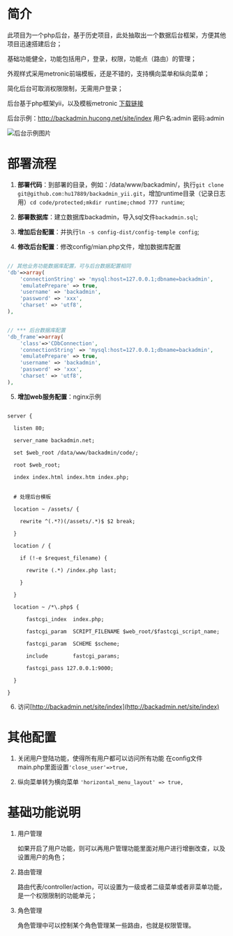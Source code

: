 # 简介

此项目为一个php后台，基于历史项目，此处抽取出一个数据后台框架，方便其他项目迅速搭建后台；

基础功能健全，功能包括用户，登录，权限，功能点（路由）的管理；

外观样式采用metronic前端模板，还是不错的，支持横向菜单和纵向菜单；

简化后台可取消权限限制，无需用户登录；



后台基于php框架yii，以及模板metronic [下载链接](http://download.csdn.net/detail/loveyzy/6751593)

后台示例：http://backadmin.hucong.net/site/index  用户名:admin 密码:admin

![后台示例图片](http://backadmin.hucong.net/images/backadmin_temple.jpg)


# 部署流程

1. **部署代码**：到部署的目录，例如：/data/www/backadmin/，执行`git clone git@github.com:hu17889/backadmin_yii.git`，增加runtime目录（记录日志用）`cd code/protected;mkdir runtime;chmod 777 runtime`;

2. **部署数据库**：建立数据库backadmin，导入sql文件`backadmin.sql`;

3. **增加后台配置**：并执行`ln -s config-dist/config-temple config`;

4. **修改后台配置**：修改config/mian.php文件，增加数据库配置

  ```php
  
  // 其他业务功能数据库配置，可与后台数据配置相同
  'db'=>array(
      'connectionString' => 'mysql:host=127.0.0.1;dbname=backadmin',
      'emulatePrepare' => true,
      'username' => 'backadmin',
      'password' => 'xxx',
      'charset' => 'utf8',
  ),
  
  
  // *** 后台数据库配置
  'db_frame'=>array(
      'class'=>'CDbConnection',
      'connectionString' => 'mysql:host=127.0.0.1;dbname=backadmin',
      'emulatePrepare' => true,
      'username' => 'backadmin',
      'password' => 'xxx',
      'charset' => 'utf8',
  ),
  ```

5. **增加web服务配置**：nginx示例

  ```Nginx
  
  server {
  
    listen 80;
  
    server_name backadmin.net; 
  
    set $web_root /data/www/backadmin/code/; 
  
    root $web_root;
  
    index index.html index.htm index.php;
  
    
    # 处理后台模板
  
    location ~ /assets/ {
  
      rewrite ^(.*?)(/assets/.*)$ $2 break;
  
    }
  
    location / {
  
      if (!-e $request_filename) {
  
        rewrite (.*) /index.php last;
  
      }   
  
    }
  
    location ~ /*\.php$ {
  
        fastcgi_index  index.php;
  
        fastcgi_param  SCRIPT_FILENAME $web_root/$fastcgi_script_name;
  
        fastcgi_param  SCHEME $scheme;
  
        include        fastcgi_params;
  
        fastcgi_pass 127.0.0.1:9000;
  
    }
  
  }
  ```
6. 访问[http://backadmin.net/site/index](http://backadmin.net/site/index)


# 其他配置

1. 关闭用户登陆功能，使得所有用户都可以访问所有功能
    在config文件main.php里面设置`'close_user'=>true,`

2. 纵向菜单转为横向菜单
    `'horizontal_menu_layout' => true,`

# 基础功能说明

1. 用户管理

    如果开启了用户功能，则可以再用户管理功能里面对用户进行增删改查，以及设置用户的角色；

2. 路由管理

    路由代表/controller/action，可以设置为一级或者二级菜单或者非菜单功能，是一个权限限制的功能单元；

3. 角色管理

    角色管理中可以控制某个角色管理某一些路由，也就是权限管理。

